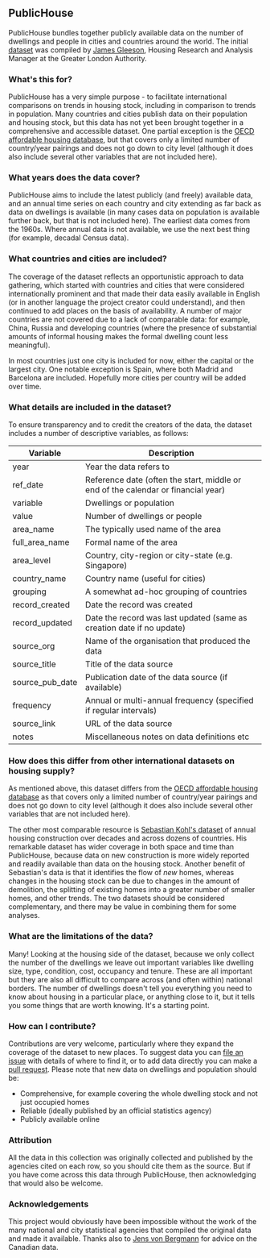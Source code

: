 ## PublicHouse
PublicHouse bundles together publicly available data on the number of dwellings and people in cities and countries around the world. The initial [dataset](https://github.com/jgleeson/PublicHouse/blob/main/dataset.csv) was compiled by [James Gleeson](https://github.com/jgleeson), Housing Research and Analysis Manager at the Greater London Authority. 

### What's this for?
PublicHouse has a very simple purpose - to facilitate international comparisons on trends in housing stock, including in comparison to trends in population. Many countries and cities publish data on their population and housing stock, but this data has not yet been brought together in a comprehensive and accessible dataset. One partial exception is the [OECD affordable housing database](https://www.oecd.org/housing/data/affordable-housing-database/housing-market.htm), but that covers only a limited number of country/year pairings and does not go down to city level (although it does also include several other variables that are not included here). 

### What years does the data cover?
PublicHouse aims to include the latest publicly (and freely) available data, and an annual time series on each country and city extending as far back as data on dwellings is available (in many cases data on population is available further back, but that is not included here). The earliest data comes from the 1960s. Where annual data is not available, we use the next best thing (for example, decadal Census data). 

### What countries and cities are included?
The coverage of the dataset reflects an opportunistic approach to data gathering, which started with countries and cities that were considered internationally prominent and that made their data easily available in English (or in another language the project creator could understand), and then continued to add places on the basis of availability. A number of major countries are not covered due to a lack of comparable data: for example, China, Russia and developing countries (where the presence of substantial amounts of informal housing makes the formal dwelling count less meaningful).

In most countries just one city is included for now, either the capital or the largest city. One notable exception is Spain, where both Madrid and Barcelona are included. Hopefully more cities per country will be added over time.

### What details are included in the dataset?
To ensure transparency and to credit the creators of the data, the dataset includes a number of descriptive variables, as follows:

| Variable      | Description |
| ----------- | ----------- |
| year | Year the data refers to |
| ref_date | Reference date (often the start, middle or end of the calendar or financial year) |
| variable | Dwellings or population |
| value | Number of dwellings or people |
| area_name | The typically used name of the area |
| full_area_name | Formal name of the area |
| area_level | Country, city-region or city-state (e.g. Singapore) |
| country_name | Country name (useful for cities) |
| grouping | A somewhat ad-hoc grouping of countries |
| record_created | Date the record was created |
| record_updated | Date the record was last updated (same as creation date if no update) |
| source_org | Name of the organisation that produced the data |
| source_title | Title of the data source |
| source_pub_date | Publication date of the data source (if available) |
| frequency | Annual or multi-annual frequency (specified if regular intervals) |
| source_link | URL of the data source |
| notes | Miscellaneous notes on data definitions etc |

### How does this differ from other international datasets on housing supply?
As mentioned above, this dataset differs from the [OECD affordable housing database](https://www.oecd.org/housing/data/affordable-housing-database/housing-market.htm) as  that covers only a limited number of country/year pairings and does not go down to city level (although it does also include several other variables that are not included here). 

The other most comparable resource is [Sebastian Kohl's dataset](https://www.sebastiankohl.com/data) of annual housing construction over decades and across dozens of countries. His remarkable dataset has wider coverage in both space and time than PublicHouse, because data on new construction is more widely reported and readily available than data on the housing stock. Another benefit of Sebastian's data is that it identifies the flow of *new* homes, whereas changes in the housing stock can be due to changes in the amount of demolition, the splitting of existing homes into a greater number of smaller homes, and other trends. The two datasets should be considered complementary, and there may be value in combining them for some analyses.  

### What are the limitations of the data?
Many! Looking at the housing side of the dataset, because we only collect the number of the dwellings we leave out important variables like dwelling size, type, condition, cost, occupancy and tenure. These are all important but they are also all difficult to compare across (and often within) national borders. The number of dwellings doesn't tell you everything you need to know about housing in a particular place, or anything close to it, but it tells you some things that are worth knowing. It's a starting point.

### How can I contribute?
Contributions are very welcome, particularly where they expand the coverage of the dataset to new places. To suggest data you can [file an issue](https://github.com/jgleeson/PublicHouse/issues) with details of where to find it, or to add data directly you can make a [pull request](https://github.com/jgleeson/PublicHouse/pulls). Please note that new data on dwellings and population should be:
* Comprehensive, for example covering the whole dwelling stock and not just occupied homes
* Reliable (ideally published by an official statistics agency) 
* Publicly available online

### Attribution
All the data in this collection was originally collected and published by the agencies cited on each row, so you should cite them as the source. But if you have come across this data through PublicHouse, then acknowledging that would also be welcome.

### Acknowledgements
This project would obviously have been impossible without the work of the many national and city statistical agencies that compiled the original data and made it available. Thanks also to [Jens von Bergmann](https://github.com/mountainMath) for advice on the Canadian data.
